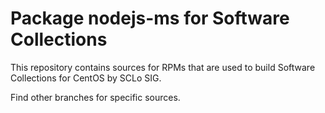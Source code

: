 # Package nodejs-ms for Software Collections

This repository contains sources for RPMs that are used
to build Software Collections for CentOS by SCLo SIG.

Find other branches for specific sources.
